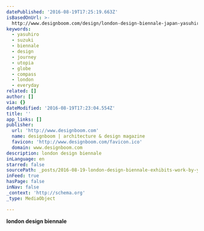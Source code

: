 ```yaml
---
datePublished: '2016-08-19T17:25:19.663Z'
isBasedOnUrl: >-
  http://www.designboom.com/design/london-design-biennale-japan-yasuhiro-suzuki-a-journey-around-the-neighbourhood-globe-noriko-kawakami-08-10-2016/
keywords:
  - yasuhiro
  - suzuki
  - biennale
  - design
  - journey
  - utopia
  - globe
  - compass
  - london
  - everyday
related: []
author: []
via: {}
dateModified: '2016-08-19T17:23:04.554Z'
title: ''
app_links: []
publisher:
  url: 'http://www.designboom.com'
  name: designboom | architecture & design magazine
  favicon: 'http://www.designboom.com/favicon.ico'
  domain: www.designboom.com
description: london design biennale
inLanguage: en
starred: false
sourcePath: _posts/2016-08-19-london-design-biennale-exhibits-work-by-yasuhiro-suzuki.md
inFeed: true
hasPage: false
inNav: false
_context: 'http://schema.org'
_type: MediaObject

---
```

**london design biennale**